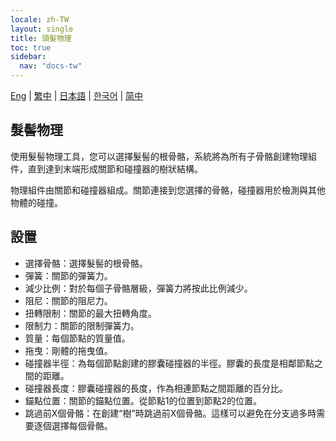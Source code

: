 ```yaml
---
locale: zh-TW
layout: single
title: 頭髮物理
toc: true
sidebar:
  nav: "docs-tw"
---
```

[Eng](/dancexr/features/xps_hair) | [繁中](/tw/dancexr/features/xps_hair) | [日本語](/jp/dancexr/features/xps_hair) | [한국어](/kr/dancexr/features/xps_hair) | [简中](/zh/dancexr/features/xps_hair)

## 髮髻物理

使用髮髻物理工具，您可以選擇髮髻的根骨骼，系統將為所有子骨骼創建物理組件，直到達到末端形成關節和碰撞器的樹狀結構。

物理組件由關節和碰撞器組成。關節連接到您選擇的骨骼，碰撞器用於檢測與其他物體的碰撞。

## 設置
* 選擇骨骼：選擇髮髻的根骨骼。
* 彈簧：關節的彈簧力。
* 減少比例：對於每個子骨骼層級，彈簧力將按此比例減少。
* 阻尼：關節的阻尼力。
* 扭轉限制：關節的最大扭轉角度。
* 限制力：關節的限制彈簧力。
* 質量：每個節點的質量值。
* 拖曳：剛體的拖曳值。
* 碰撞器半徑：為每個節點創建的膠囊碰撞器的半徑。膠囊的長度是相鄰節點之間的距離。
* 碰撞器長度：膠囊碰撞器的長度，作為相連節點之間距離的百分比。
* 錨點位置：關節的錨點位置。從節點1的位置到節點2的位置。
* 跳過前X個骨骼：在創建“樹”時跳過前X個骨骼。這樣可以避免在分支過多時需要逐個選擇每個骨骼。